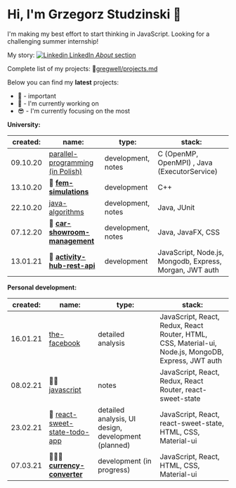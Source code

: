 # Hi, I'm Grzegorz Studzinski 👋

I'm making my best effort to start thinking in JavaScript. Looking for a challenging summer internship!

My story: [![Linkedin](https://i.stack.imgur.com/gVE0j.png) LinkedIn *About* section](https://www.linkedin.com/in/grzegorzstudzinski/)

Complete list of my projects: 📝[gregwell/projects.md](https://github.com/gregwell/gregwell/blob/main/projects.md)

Below you can find my **latest** projects:

- 📌 - important
- 👋 - I'm currently working on
- 😎 - I'm currently focusing on the most

**University:**

 created: | name:                                | type:       | stack:                           |
|----------|--------------------------------------|-------------|----------------------------------|
| 09.10.20 | [parallel-programming (in Polish)](https://github.com/gregwell/university-notes/tree/main/polish/parallel-programming) | development, notes       | C (OpenMP, OpenMPI) , Java (ExecutorService)                         |
| 13.10.20 | 📌 **[fem-simulations](https://github.com/gregwell/fem-simulations)**                      | development | C++                              |
| 22.10.20 | [java-algorithms](https://github.com/gregwell/java-algorithms)                      | development, notes | Java, JUnit                             |
| 07.12.20 | 📌 **[car-showroom-management](https://github.com/gregwell/car-showroom-management)**              | development, notes | Java, JavaFX, CSS                             |
| 13.01.21 | 📌 **[activity-hub-rest-api](https://github.com/gregwell/activity-hub-rest-api)**                         | development | JavaScript, Node.js, Mongodb, Express, Morgan, JWT auth |


**Personal development:**

 created: | name:                                | type:       | stack:                           |
|----------|--------------------------------------|-------------|----------------------------------|
| 16.01.21    |  [the-facebook](https://github.com/gregwell/the-facebook)                | detailed analysis              | JavaScript, React, Redux, React Router, HTML, CSS, Material-ui, Node.js, MongoDB, Express, JWT auth |
| 08.02.21     |👋😎 [javascript](https://github.com/gregwell/university-notes/blob/main/english/javascript)      | notes                 | JavaScript, React, Redux, React Router, react-sweet-state                           |
| 23.02.21    | 👋 [react-sweet-state-todo-app](https://github.com/gregwell/react-sweet-state-todo-app)        | detailed analysis, UI design, development (planned) | JavaScript, React, react-sweet-state, HTML, CSS, Material-ui     
| 07.03.21    | 📌👋😎 **[currency-converter](https://github.com/gregwell/currency-converter)**        | development (in progress) | JavaScript, React, HTML, CSS, Material-ui     
